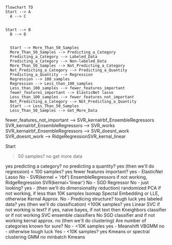```mermaid
flowchart TD
Start --> A
  A --> C


Start --> B
  B --> D


```

```
  Start --> More_Than_50_Samples
  More_Than_50_Samples --> Predicting_a_Category
  Predicting_a_Category --> Labeled_Data
  Predicting_a_Category --> Non-labeled_Data
  More_Than_50_Samples --> Not_Predicting_a_Category
  Not_Predicting_a_Category --> Predicting_a_Quantity
  Predicting_a_Quantity --> Regression
  Regression --> 100_samples
  Regression --> Less_than_100_samples
  Less_than_100_samples --> fewer_features_important
  fewer_features_important --> ElasticNet lasso
  Less_than_100_samples --> fewer_features_not_important
  Not_Predicting_a_Category --> Not_Predicting_a_Quantity
  Start --> Less_Than_50_Samples
  Less_Than_50_Samples --> Get_More_Data
```

fewer_features_not_important --> SVR_kernalrbf_EnsembleRegressors
  SVR_kernalrbf_EnsembleRegressors --> SVR_works
  SVR_kernalrbf_EnsembleRegressors --> SVR_doesnt_work
  SVR_doesnt_work --> RidgeRegressionSVR_kernal_linear


Start
>50 samples?
  no get more data

  yes predicting a category?
    no predicting a quantity?
      yes (then we'll do regression) < 100 samples?
        yes fewer features important?
          yes - ElasticNet Lasso
          No - SVR(kernel = 'rbf') EnsembleRegressors if not working, RidgeRegression SVR(kernal='linear')
        No - SGD Regressor
      No - just looking?
        yes - (then we'll do dimensionality reduction) randomized PCA if not working, if less than 10K samples Isomap Spectal Embedding or LLE, otherwise Kernal Approx.
        No - Predicing structure? tough luck
    yes labeled data?
      yes (then we'll do classification) <100K samples?
        yes Linear SVC if not working is text? if yes, naive bayes, if not text then Kneighbors classifier or if not working SVC ensemble classifiers
        No SGD classifier and if not working kernal approx.
      no (then we'll do clustering) Are number of categories known for sure?
        No - <10K samples 
          yes - Meanshift VBGMM
          no - otherwise tough luck
        Yes - <10K samples?
          yes Kmeans or spectral clustering GMM
          no  minbatch Kmeans
  
